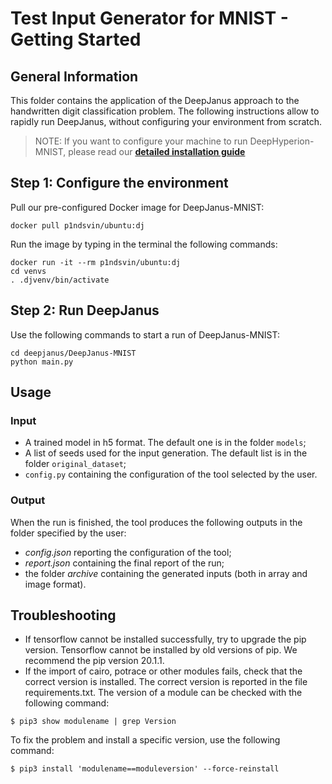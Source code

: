 # Test Input Generator for MNIST - Getting Started #

## General Information ##
This folder contains the application of the DeepJanus approach to the handwritten digit classification problem.
The following instructions allow to rapidly run DeepJanus, without configuring your environment from scratch.

> NOTE: If you want to configure your machine to run DeepHyperion-MNIST, please read our [__detailed installation guide__](FULL_INSTALL.md)

## Step 1: Configure the environment  ##

Pull our pre-configured Docker image for DeepJanus-MNIST:

``` 
docker pull p1ndsvin/ubuntu:dj
```

Run the image by typing in the terminal the following commands:

```
docker run -it --rm p1ndsvin/ubuntu:dj
cd venvs
. .djvenv/bin/activate
```

## Step 2: Run DeepJanus ##
Use the following commands to start a run of DeepJanus-MNIST:

```
cd deepjanus/DeepJanus-MNIST
python main.py
```

## Usage ##

### Input ###

* A trained model in h5 format. The default one is in the folder `models`;
* A list of seeds used for the input generation. The default list is in the folder `original_dataset`;
* `config.py` containing the configuration of the tool selected by the user.

### Output ###
When the run is finished, the tool produces the following outputs in the folder specified by the user:
* _config.json_ reporting the configuration of the tool;
* _report.json_ containing the final report of the run;
* the folder _archive_ containing the generated inputs (both in array and image format).

## Troubleshooting ##

* If tensorflow cannot be installed successfully, try to upgrade the pip version. Tensorflow cannot be installed by old versions of pip. We recommend the pip version 20.1.1.
* If the import of cairo, potrace or other modules fails, check that the correct version is installed. The correct version is reported in the file requirements.txt. The version of a module can be checked with the following command:
```
$ pip3 show modulename | grep Version
```
To fix the problem and install a specific version, use the following command:
```
$ pip3 install 'modulename==moduleversion' --force-reinstall
```
